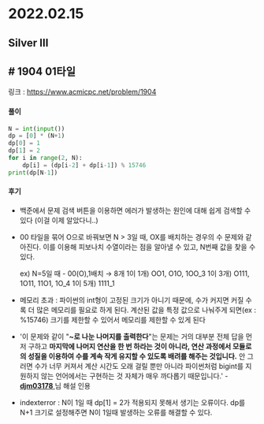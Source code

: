 # 2022.02.15

## Silver III

## # 1904 01타일

링크 : https://www.acmicpc.net/problem/1904

#### 풀이

```python
N = int(input())
dp = [0] * (N+1)
dp[0] = 1
dp[1] = 2
for i in range(2, N):
    dp[i] = (dp[i-2] + dp[i-1]) % 15746
print(dp[N-1])
```



#### 후기

* 백준에서 문제 검색 버튼을 이용하면 에러가 발생하는 원인에 대해 쉽게 검색할 수 있다
  (이걸 이제 알았다니..)

* 00 타일을 묶어 O으로 바꿔보면 N > 3일 때, OX를 배치하는 경우의 수 문제와 같아진다. 이를 이용해 피보나치 수열이라는 점을 알아낼 수 있고, N번째 값을 찾을 수 있다.

  ex) N=5일 때 - 00(O),1배치 → 8개
    1이 1개) OO1, O1O, 1OO_3
    1이 3개) O111, 1O11, 11O1, 1O_4
    1이 5개) 1111_1

* 메모리 초과 : 파이썬의 int형이 고정된 크기가 아니기 때문에, 수가 커지면 커질 수록 더 많은 메모리를 필요로 하게 된다. 계산된 값을 특정 값으로 나눠주게 되면(ex : %15746) 크기를 제한할 수 있어서 메모리를 제한할 수 있게 된다

* '이 문제와 같이 "**~로 나눈 나머지를 출력한다**"는 문제는 거의 대부분 전체 답을 먼저 구하고 **마지막에 나머지 연산을 한 번 하라는 것이 아니라, 연산 과정에서 모듈로의 성질을 이용하여 수를 계속 작게 유지할 수 있도록 배려를 해주는 것입니다.** 안 그러면 수가 너무 커져서 계산 시간도 오래 걸릴 뿐만 아니라 파이썬처럼 bigint를 지원하지 않는 언어에서는 구현하는 것 자체가 매우 까다롭기 때문입니다.' - [**djm03178** ](https://www.acmicpc.net/user/djm03178)님 해설 인용

* indexterror : N이 1일 때 dp[1] = 2가 적용되지 못해서 생기는 오류이다. dp를 N+1 크기로 설정해주면 N이 1일때 발생하는 오류를 해결할 수 있다.





